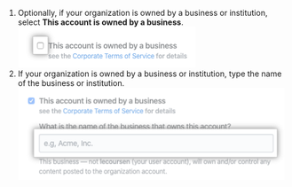1. Optionally, if your organization is owned by a business or institution, select **This account is owned by a business**.
  ![Checkbox for organizations that are owned by a business](/assets/images/help/organizations/organization-belongs-to.png)
2. If your organization is owned by a business or institution, type the name of the business or institution.
  ![Name of business or institution field](/assets/images/help/organizations/name-of-business.png)
